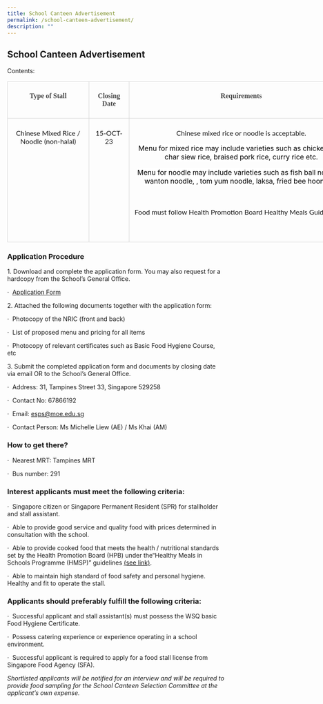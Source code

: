 ```yaml
---
title: School Canteen Advertisement
permalink: /school-canteen-advertisement/
description: ""
---
```

## **School Canteen Advertisement**


Contents:

<table class="MsoNormalTable" border="0" cellspacing="0" cellpadding="0" width="803" style="width:602.0pt;border-collapse:collapse;mso-yfti-tbllook:1184;
 mso-padding-alt:0in 0in 0in 0in"><tbody><tr style="mso-yfti-irow:0;mso-yfti-firstrow:yes"><td valign="top" style="border:solid #D6D6D6 1.0pt;padding:6.0pt 9.0pt 6.0pt 9.0pt"><p class="MsoNormal" align="center" style="text-align:center"><b><span style="font-family:&quot;inherit&quot;,serif;color:#484848;mso-ligatures:none">Type of Stall</span></b><b><span style="font-family:&quot;Lato&quot;,sans-serif;color:#323232;
  mso-ligatures:none"></span></b></p></td><td valign="top" style="border:solid #D6D6D6 1.0pt;border-left:none;padding:
  6.0pt 9.0pt 6.0pt 9.0pt"><p class="MsoNormal" align="center" style="text-align:center"><b><span style="font-family:&quot;inherit&quot;,serif;color:#484848;mso-ligatures:none">Closing Date</span></b><b><span style="font-family:&quot;Lato&quot;,sans-serif;color:#323232;
  mso-ligatures:none"></span></b></p></td><td valign="top" style="border:solid #D6D6D6 1.0pt;border-left:none;padding:
  6.0pt 9.0pt 6.0pt 9.0pt"><p class="MsoNormal" align="center" style="text-align:center"><b><span style="font-family:&quot;inherit&quot;,serif;color:#484848;mso-ligatures:none">Requirements</span></b><b><span style="font-family:&quot;Lato&quot;,sans-serif;color:#323232;mso-ligatures:none"></span></b></p></td></tr><tr style="mso-yfti-irow:1;mso-yfti-lastrow:yes"><td valign="top" style="border:solid #D6D6D6 1.0pt;border-top:none;padding:
  6.0pt 9.0pt 6.0pt 9.0pt"><p class="MsoNormal" align="center" style="text-align:center"><span style="font-family:&quot;Lato&quot;,sans-serif;mso-ligatures:none">Chinese Mixed Rice / Noodle (non-halal)</span></p></td><td valign="top" style="border-top:none;border-left:none;border-bottom:solid #D6D6D6 1.0pt;
  border-right:solid #D6D6D6 1.0pt;padding:6.0pt 9.0pt 6.0pt 9.0pt"><p class="MsoNormal" align="center" style="text-align:center"><span style="font-family:&quot;Lato&quot;,sans-serif;mso-ligatures:none">15-OCT-23</span></p></td><td valign="top" style="border-top:none;border-left:none;border-bottom:solid #D6D6D6 1.0pt;
  border-right:solid #D6D6D6 1.0pt;padding:6.0pt 9.0pt 6.0pt 9.0pt"><p class="MsoNormal" align="center" style="text-align:center"><span style="font-family:&quot;Lato&quot;,sans-serif;mso-ligatures:none">Chinese mixed rice or noodle is acceptable.</span></p><p class="MsoNormal" align="center" style="text-align:center"><span style="color:black;background:white">Menu for mixed rice may include varieties such as chicken rice, char siew rice, braised pork rice, curry rice etc.</span><span style="background:white"></span></p><p class="MsoNormal" align="center" style="text-align:center"><span style="color:black;background:white">Menu for noodle may include varieties such as fish ball noodles, wanton noodle, , tom yum noodle, laksa, fried bee hoon etc.</span><span style="font-family:&quot;Lato&quot;,sans-serif;mso-ligatures:
  none"></span></p><p class="MsoNormal" align="center" style="text-align:center"><span style="mso-ligatures:none">&nbsp;</span></p><p class="MsoNormal"><span style="font-family:&quot;Lato&quot;,sans-serif;mso-ligatures:
  none">Food must follow Health Promotion Board Healthy Meals Guidelines.</span></p><p class="MsoNormal" align="center" style="text-align:center"><span style="mso-ligatures:none">&nbsp;</span></p></td></tr></tbody></table>
	
	

### **Application Procedure**

1\. Download and complete the application form. You may also request for a hardcopy from the School’s General Office.

·&nbsp; [Application Form](https://drive.google.com/file/d/1h_NYaabiQTFlmyIiCafb-DMBcnR1IJds/view?usp=sharing)

2\. Attached the following documents together with the application form:

·&nbsp; Photocopy of the NRIC (front and back)

·&nbsp; List of proposed menu and pricing for all items

·&nbsp; Photocopy of relevant certificates such as Basic Food Hygiene Course, etc

3\. Submit the completed application form and documents by closing date via email OR to the School’s General Office.

·&nbsp; Address: 31, Tampines Street 33, Singapore 529258

·&nbsp; Contact No: 67866192

·&nbsp; Email: [esps@moe.edu.sg](mailto:esps@moe.edu.sg)

·&nbsp; Contact Person: Ms Michelle Liew (AE) / Ms Khai (AM)

### **How to get there?**

·&nbsp; Nearest MRT: Tampines MRT &nbsp;&nbsp;

·&nbsp; Bus number: 291

### **Interest applicants must meet the following criteria:**

·&nbsp; Singapore citizen or Singapore Permanent Resident (SPR) for stallholder and stall assistant.

·&nbsp; Able to provide good service and quality food with prices determined in consultation with the school.

·&nbsp; Able to provide cooked food that meets the health / nutritional standards set by the Health Promotion Board (HPB) under the“Healthy Meals in Schools Programme (HMSP)” guidelines&nbsp;[(see link)](https://www.hpb.gov.sg/schools/school-programmes/healthy-meals-in-schools-programme).

·&nbsp; Able to maintain high standard of food safety and personal hygiene. Healthy and fit to operate the stall.

### **Applicants should preferably fulfill the following criteria:**

·&nbsp; Successful applicant and stall assistant(s) must possess the WSQ basic Food Hygiene Certificate.

·&nbsp; Possess catering experience or experience operating in a school environment.

·&nbsp; Successful applicant is required to apply for a food stall license from Singapore Food Agency (SFA).

_Shortlisted applicants will be notified for an interview and will be required to provide food sampling for the School Canteen Selection Committee at the applicant’s own expense._